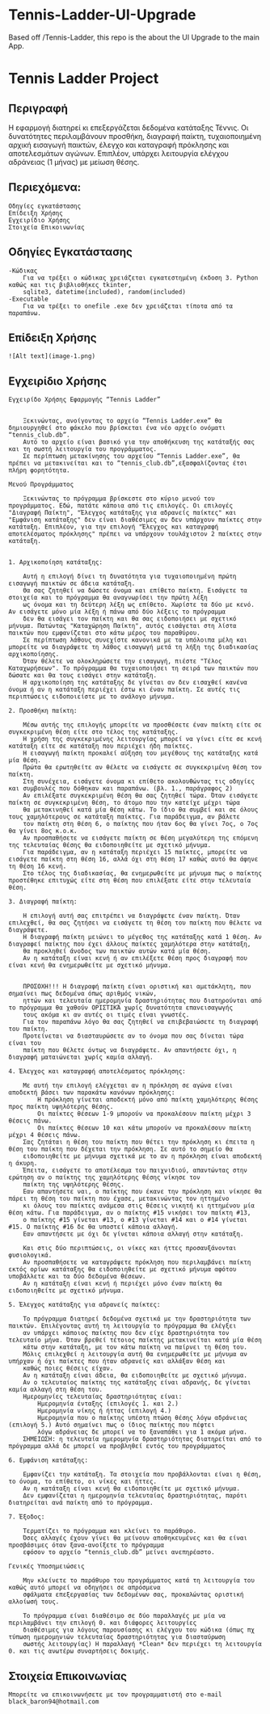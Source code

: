 # Tennis-Ladder-UI-Upgrade
Based off /Tennis-Ladder, this repo is the about the UI Upgrade to the main App.

# Tennis Ladder Project
## Περιγραφή
Η εφαρμογή διατηρεί κι επεξεργάζεται δεδομένα κατάταξης Τέννις. Οι δυνατότητες περιλαμβάνουν προσθήκη, διαγραφή παίκτη, τυχαιοποιημένη αρχική εισαγωγή παικτών, έλεγχο και καταγραφή πρόκλησης και αποτελεσμάτων αγώνων. Επιπλέον, υπάρχει λειτουργία ελέγχου αδράνειας (1 μήνας) με μείωση θέσης.

## Περιεχόμενα:
    Οδηγίες εγκατάστασης
    Επίδειξη Χρήσης
    Εγχειρίδιο Χρήσης
    Στοιχεία Επικοινωνίας

## Οδηγίες Εγκατάστασης
    -Κώδικας
        Για να τρέξει ο κώδικας χρειάζεται εγκατεστημένη έκδοση 3. Python καθώς και τις βιβλιοθήκες tkinter, 
        sqlite3, datetime(included), random(included)
    -Executable
        Για να τρέξει το onefile .exe δεν χρειάζεται τίποτα από τα παραπάνω.

## Επίδειξη Χρήσης
    ![Alt text](image-1.png)

## Εγχειρίδιο Χρήσης
    Εγχειρίδο Χρήσης Εφαρμογής “Tennis Ladder”


        Ξεκινώντας, ανοίγοντας το αρχείο “Tennis Ladder.exe” θα δημιουργηθεί στο φάκελο που βρίσκεται ένα νέο αρχείο ονόματι “tennis_club.db”. 
        Αυτό το αρχείο είναι βασικό για την αποθήκευση της κατάταξής σας και τη σωστή λειτουργία του προγράμματος. 
        Σε περίπτωση μετακίνησης του αρχείου “Tennis Ladder.exe”, θα πρέπει να μετακινείται και το “tennis_club.db”,εξασφαλίζοντας έτσι πλήρη φορητότητα.

    Μενού Προγράμματος

        Ξεκινώντας το πρόγραμμα βρίσκεστε στο κύριο μενού του προγράμματος. Εδώ, πατάτε κάποια από τις επιλογές. Οι επιλογές "Διαγραφή Παίκτη", "Έλεγχος κατάταξης για αδρανείς παίκτες" και "Εμφάνιση κατάταξης" δεν είναι διαθέσιμες αν δεν υπάρχουν παίκτες στην κατάταξη. Επιπλέον, για την επιλογή "Έλεγχος και καταγραφή αποτελέσματος πρόκλησης" πρέπει να υπάρχουν τουλάχιστον 2 παίκτες στην κατάταξη.


    1. Αρχικοποίηση κατάταξης:

        Αυτή η επιλογή δίνει τη δυνατότητα για τυχαιοποιημένη πρώτη εισαγωγή παικτών σε άδεια κατάταξη. 
        Θα σας ζητηθεί να δώσετε όνομα και επίθετο παίκτη. Εισάγετε τα στοιχεία και το πρόγραμμα θα αναγνωρίσει την πρώτη λέξη 
        ως όνομα και τη δεύτερη λέξη ως επίθετο. Χωρίστε τα δύο με κενό. Αν εισάγετε μόνο μία λέξη ή πάνω από δύο λέξεις το πρόγραμμα 
        δεν θα εισάγει τον παίκτη και θα σας ειδοποιήσει με σχετικό μήνυμα. Πατώντας "Καταχώρηση Παίκτη", αυτός εισάγεται στη λίστα παικτών που εμφανίζεται στο κάτω μέρος του παραθύρου. 
        Σε περίπτωση λάθους συνεχίστε κανονικά με τα υπόλοιπα μέλη και μπορείτε να διαγράψετε τη λάθος εισαγωγή μετά τη λήξη της διαδικασίας αρχικοποίησης.
        Όταν θέλετε να ολοκληρώσετε την εισαγωγή, πιέστε "Τέλος Καταχωρήσεων". Το πρόγραμμα θα τυχαιοποιήσει τη σειρά των παικτών που δώσατε και θα τους εισάγει στην κατάταξη.
        Η αρχικοποίηση της κατάταξης δε γίνεται αν δεν εισαχθεί κανένα όνομα ή αν η κατάταξη περιέχει έστω κι έναν παίκτη. Σε αυτές τις περιπτώσεις ειδοποιείστε με το ανάλογο μήνυμα.

    2. Προσθήκη παίκτη:

        Μέσω αυτής της επιλογής μπορείτε να προσθέσετε έναν παίκτη είτε σε συγκεκριμένη θέση είτε στο τέλος της κατάταξης. 
        Η χρήση της συγκεκριμένης λειτουργίας μπορεί να γίνει είτε σε κενή κατάταξη είτε σε κατάταξη που περιέχει ήδη παίκτες. 
        Η εισαγωγή παίκτη προκαλεί αύξηση του μεγέθους της κατάταξης κατά μία θέση.
        Πρώτα θα ερωτηθείτε αν θέλετε να εισάγετε σε συγκεκριμένη θέση τον παίκτη.
        Στη συνέχεια, εισάγετε όνομα κι επίθετο ακολουθώντας τις οδηγίες και συμβουλές που δόθηκαν και παραπάνω. (βλ. 1., παράγραφος 2)
        Αν επιλέξατε συγκεκριμένη θέση θα σας ζητηθεί τώρα. Όταν εισάγετε παίκτη σε συγκεκριμένη θέση, το άτομο που την κατείχε μέχρι τώρα 
        θα μετακινηθεί κατά μία θέση κάτω. Το ίδιο θα συμβεί και σε όλους τους χαμηλότερους σε κατάταξη παίκτες. Για παράδειγμα, αν βάλετε 
        τον παίκτη στη θέση 6, ο παίκτης που ήταν 6ος θα γίνει 7ος, ο 7ος θα γίνει 8ος κ.ο.κ. 
        Αν προσπαθήσετε να εισάγετε παίκτη σε θέση μεγαλύτερη της επόμενη της τελευταίας θέσης θα ειδοποιηθείτε με σχετικό μήνυμα. 
        Για παράδειγμα, αν η κατάταξη περιέχει 15 παίκτες, μπορείτε να εισάγετε παίκτη στη θέση 16, αλλά όχι στη θέση 17 καθώς αυτό θα άφηνε τη θέση 16 κενή. 
        Στο τέλος της διαδικασίας, θα ενημερωθείτε με μήνυμα πως ο παίκτης προστέθηκε επιτυχώς είτε στη θέση που επιλέξατε είτε στην τελευταία θέση.

    3. Διαγραφή παίκτη:

        Η επιλογή αυτή σας επιτρέπει να διαγράψετε έναν παίκτη. Όταν επιλεχθεί, θα σας ζητήσει να εισάγετε τη θέση του παίκτη που θέλετε να διαγράψετε.
        Η διαγραφή παίκτη μειώνει το μέγεθος της κατάταξης κατά 1 θέση. Αν διαγραφεί παίκτης που έχει άλλους παίκτες χαμηλότερα στην κατάταξη, 
        θα προκληθεί άνοδος των παικτών αυτών κατά μία θέση.
        Αν η κατάταξη είναι κενή ή αν επιλέξετε θέση προς διαγραφή που είναι κενή θα ενημερωθείτε με σχετικό μήνυμα.


        ΠΡΟΣΟΧΗ!!! Η διαγραφή παίκτη είναι οριστική και αμετάκλητη, που σημαίνει πως δεδομένα όπως αριθμός νικών, 
        ηττών και τελευταία ημερομηνία δραστηριότητας που διατηρούνται από το πρόγραμμα θα χαθούν ΟΡΙΣΤΙΚΆ χωρίς δυνατότητα επανεισαγωγής 
        τους ακόμα κι αν αυτές οι τιμές είναι γνωστές.
        Για τον παραπάνω λόγο θα σας ζητηθεί να επιβεβαιώσετε τη διαγραφή του παίκτη.
        Προτείνεται να διασταυρώσετε αν το όνομα που σας δίνεται τώρα είναι του 
        παίκτη που θέλετε όντως να διαγράψετε. Αν απαντήσετε όχι, η διαγραφή ματαιώνεται χωρίς καμία αλλαγή.

    4. Έλεγχος και καταγραφή αποτελέσματος πρόκλησης:
        
        Με αυτή την επιλογή ελέγχεται αν η πρόκληση σε αγώνα είναι αποδεκτή βάσει των παρακάτω κανόνων πρόκλησης:
            Η πρόκληση γίνεται αποδεκτή μόνο από παίκτη χαμηλότερης θέσης προς παίκτη υψηλότερης θέσης.
            Οι παίκτες θέσεων 1-9 μπορούν να προκαλέσουν παίκτη μέχρι 3 θέσεις πάνω.
            Οι παίκτες θέσεων 10 και κάτω μπορούν να προκαλέσουν παίκτη μέχρι 4 θέσεις πάνω.
        Σας ζητάται η θέση του παίκτη που θέτει την πρόκληση κι έπειτα η θέση του παίκτη που δέχεται την πρόκληση. Σε αυτό το σημείο θα 
        ειδοποιηθείτε με μήνυμα σχετικά με το αν η πρόκληση είναι αποδεκτή η άκυρη.
        Έπειτα, εισάγετε το αποτέλεσμα του παιχνιδιού, απαντώντας στην ερώτηση αν ο παίκτης της χαμηλότερης θέσης νίκησε τον 
        παίκτη της υψηλότερης θέσης.
        Εαν απαντήσετε ναι, ο παίκτης που έκανε την πρόκληση και νίκησε θα πάρει τη θέση του παίκτη που έχασε, μετακινώντας τον ηττημένο 
        κι όλους του παίκτες ανάμεσα στις θέσεις νικητή κι ηττημένου μία θέση κάτω. Για παράδειγμα, αν ο παίκτης #15 νικήσει τον παίκτη #13, 
        ο παίκτης #15 γίνεται #13, ο #13 γίνεται #14 και ο #14 γίνεται #15. Ο παίκτης #16 δε θα υποστεί κάποια αλλαγή.
        Εαν απαντήσετε με όχι δε γίνεται κάποια αλλαγή στην κατάταξη.
        
        Και στις δύο περιπτώσεις, οι νίκες και ήττες προσαυξάνονται φυσιολογικά. 
        Αν προσπαθήσετε να καταγράψετε πρόκληση που περιλαμβάνει παίκτη εκτός ορίων κατάταξης θα ειδοποιηθείτε με σχετικό μήνυμα αφότου υποβάλλετε και τα δύο δεδομένα θέσεων.
        Αν η κατάταξη είναι κενή ή περιέχει μόνο έναν παίκτη θα ειδοποιηθείτε με σχετικό μήνυμα. 

    5. Έλεγχος κατάταξης για αδρανείς παίκτες:

        Το πρόγραμμα διατηρεί δεδομένα σχετικά με την δραστηριότητα των παικτών. Επιλέγοντας αυτή τη λειτουργία το πρόγραμμα θα ελέγξει 
        αν υπάρχει κάποιος παίκτης που δεν είχε δραστηριότητα τον τελευταίο μήνα. Όταν βρεθεί τέτοιος παίκτης μετακινείται κατά μία θέση 
        κάτω στην κατάταξη, με τον κάτω παίκτη να παίρνει τη θέση του. 
        Μόλις επιλεχθεί η λειτουργία αυτή θα ενημερωθείτε με μήνυμα αν υπήρχαν ή όχι παίκτες που ήταν αδρανείς και αλλάξαν θέση και 
        καθώς ποιες θέσεις είχαν.
        Αν η κατάταξη είναι άδεια, θα ειδοποιηθείτε με σχετικό μήνυμα.
        Αν ο τελευταίος παίκτης της κατάταξης είναι αδρανής, δε γίνεται καμία αλλαγή στη θέση του. 
        Ημερομηνίες τελευταίας δραστηριότητας είναι:
            Ημερομηνία ένταξης (επιλογές 1. και 2.)
            Ημερομηνία νίκης ή ήττας (επιλογή 4.)
            Ημερομηνία που ο παίκτης υπέστη πτώση θέσης λόγω αδράνειας (επιλογή 5.) Αυτό σημαίνει πως ο ίδιος παίκτης που πέφτει 
            λόγω αδράνειας δε μπορεί να το ξαναπάθει για 1 ακόμα μήνα.
        ΣΗΜΕΙΩΣΗ: η τελευταία ημερομηνία δραστηριότητας διατηρείται από το πρόγραμμα αλλά δε μπορεί να προβληθεί εντός του προγράμματος

    6. Εμφάνιση κατάταξης:

        Εμφανίζει την κατάταξη. Τα στοιχεία που προβάλλονται είναι η θέση, το όνομα, το επίθετο, οι νίκες και ήττες. 
        Αν η κατάταξη είναι κενή θα ειδοποιηθείτε με σχετικό μήνυμα. 
        Δεν εμφανίζεται η ημερομηνία τελευταίας δραστηριότητας, παρότι διατηρείται ανά παίκτη από το πρόγραμμα.

    7. Έξοδος:

        Τερματίζει το πρόγραμμα και κλείνει το παράθυρο. 
        Όσες αλλαγές έχουν γίνει θα μείνουν αποθηκευμένες και θα είναι προσβάσιμες όταν ξανα-ανοίξετε το πρόγραμμα 
        εφόσον το αρχείο “tennis_club.db” μείνει ανεπηρέαστο.

    Γενικές Υποσημειώσεις

        Μην κλείνετε το παράθυρο του προγράμματος κατά τη λειτουργία του καθώς αυτό μπορεί να οδηγήσει σε απρόσμενα 
        σφάλματα επεξεργασίας των δεδομένων σας, προκαλώντας οριστική αλλοίωσή τους. 
        
        Το πρόγραμμα είναι διαθέσιμο σε δύο παραλλαγές με μία να περιλαμβάνει την επιλογή 0. και διάφορες λειτουργίες 
        διαθέσιμες για λόγους παρουσίασης κι ελέγχου του κώδικα (όπως πχ τύπωση ημερομηνιών τελευταίας δραστηριότητας για διασταύρωση 
        σωστής λειτουργίας) Η παραλλαγή *Clean* δεν περιέχει τη λειτουργία 0. και τις ανωτέρω συναρτήσεις δοκιμής. 

## Στοιχεία Επικοινωνίας
    Μπορείτε να επικοινωνήσετε με τον προγραμματιστή στο e-mail black_baron94@hotmail.com